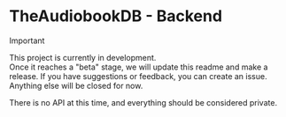 # TheAudiobookDB - Backend

> [!IMPORTANT]
> This project is currently in development.  
> Once it reaches a "beta" stage, we will update this readme and make a release. If you have suggestions or feedback, you can create an issue. Anything else will be closed for now.
>
> There is no API at this time, and everything should be considered private.
